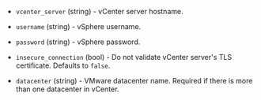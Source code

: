 <!-- Code generated from the comments of the ConnectConfig struct in builder/vsphere/common/step_connect.go; DO NOT EDIT MANUALLY -->

-   `vcenter_server` (string) - vCenter server hostname.
    
-   `username` (string) - vSphere username.
    
-   `password` (string) - vSphere password.
    
-   `insecure_connection` (bool) - Do not validate vCenter server's TLS certificate. Defaults to `false`.
    
-   `datacenter` (string) - VMware datacenter name. Required if there is more than one datacenter in vCenter.
    